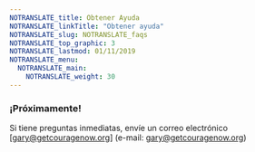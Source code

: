 ```yaml
---
NOTRANSLATE_title: Obtener Ayuda
NOTRANSLATE_linkTitle: "Obtener ayuda"
NOTRANSLATE_slug: NOTRANSLATE_faqs
NOTRANSLATE_top_graphic: 3
NOTRANSLATE_lastmod: 01/11/2019
NOTRANSLATE_menu:
  NOTRANSLATE_main:
    NOTRANSLATE_weight: 30
---
```


### ¡Próximamente!

Si tiene preguntas inmediatas, envíe un correo electrónico [gary@getcouragenow.org] (e-mail: gary@getcouragenow.org)

